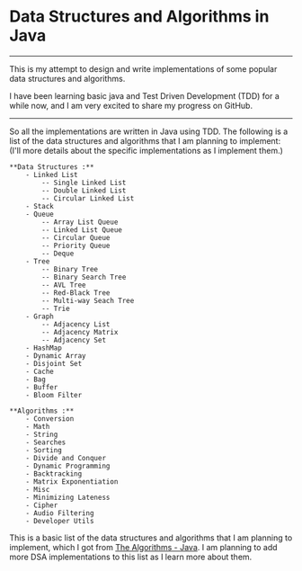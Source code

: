 # Data Structures and Algorithms in Java 

---

This is my attempt to design and write implementations of some popular data structures and algorithms.

I have been learning basic java and Test Driven Development (TDD) for a while now, and I am very excited to share my progress on GitHub.

---

So all the implementations are written in Java using TDD. The following is a list of the data structures and algorithms that I am planning to implement:
(I'll more details about the specific implementations as I implement them.) 

    **Data Structures :**
        - Linked List
            -- Single Linked List
            -- Double Linked List
            -- Circular Linked List
        - Stack 
        - Queue
            -- Array List Queue
            -- Linked List Queue
            -- Circular Queue
            -- Priority Queue
            -- Deque
        - Tree
            -- Binary Tree
            -- Binary Search Tree
            -- AVL Tree
            -- Red-Black Tree
            -- Multi-way Seach Tree
            -- Trie
        - Graph
            -- Adjacency List
            -- Adjacency Matrix
            -- Adjacency Set
        - HashMap
        - Dynamic Array
        - Disjoint Set
        - Cache
        - Bag
        - Buffer
        - Bloom Filter
    
    **Algorithms :**
        - Conversion
        - Math
        - String
        - Searches
        - Sorting
        - Divide and Conquer
        - Dynamic Programming
        - Backtracking
        - Matrix Exponentiation
        - Misc
        - Minimizing Lateness
        - Cipher
        - Audio Filtering
        - Developer Utils

This is a basic list of the data structures and algorithms that I am planning to implement, which I got from [The Algorithms - Java](https://github.com/TheAlgorithms/Java).
I am planning to add more DSA implementations to this list as I learn more about them.

